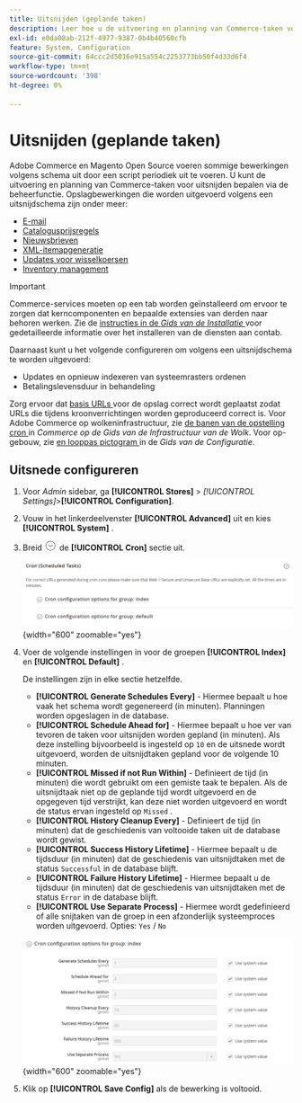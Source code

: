 ```yaml
---
title: Uitsnijden (geplande taken)
description: Leer hoe u de uitvoering en planning van Commerce-taken voor uitsnijden kunt regelen via Beheer.
exl-id: e0da08ab-212f-4977-9387-0b4b40560cfb
feature: System, Configuration
source-git-commit: 64ccc2d5016e915a554c2253773bb50f4d33d6f4
workflow-type: tm+mt
source-wordcount: '398'
ht-degree: 0%

---
```


# Uitsnijden (geplande taken)

Adobe Commerce en Magento Open Source voeren sommige bewerkingen volgens schema uit door een script periodiek uit te voeren. U kunt de uitvoering en planning van Commerce-taken voor uitsnijden bepalen via de beheerfunctie. Opslagbewerkingen die worden uitgevoerd volgens een uitsnijdschema zijn onder meer:

- [E-mail](email-communications.md)
- [Catalogusprijsregels](../merchandising-promotions/price-rules-catalog.md)
- [Nieuwsbrieven](../merchandising-promotions/newsletters.md)
- [XML-itemapgeneratie](../merchandising-promotions/sitemap-xml.md)
- [Updates voor wisselkoersen](../stores-purchase/currency-update.md)
- [Inventory management](../inventory-management/introduction.md)

>[!IMPORTANT]
>
>Commerce-services moeten op een tab worden geïnstalleerd om ervoor te zorgen dat kerncomponenten en bepaalde extensies van derden naar behoren werken. Zie de [ instructies in de _Gids van de Installatie_ ](https://experienceleague.adobe.com/docs/commerce-operations/installation-guide/next-steps/configuration.html?lang=nl-NL) voor gedetailleerde informatie over het installeren van de diensten aan contab.

Daarnaast kunt u het volgende configureren om volgens een uitsnijdschema te worden uitgevoerd:

- Updates en opnieuw indexeren van systeemrasters ordenen
- Betalingslevensduur in behandeling

Zorg ervoor dat [ basis URLs ](../stores-purchase/store-urls.md) voor de opslag correct wordt geplaatst zodat URLs die tijdens kroonverrichtingen worden geproduceerd correct is. Voor Adobe Commerce op wolkeninfrastructuur, zie [ de banen van de opstelling cron ](https://experienceleague.adobe.com/docs/commerce-cloud-service/user-guide/configure/app/properties/crons-property.html?lang=nl-NL) in _Commerce op de Gids van de Infrastructuur van de Wolk_. Voor op-gebouw, zie [ en looppas pictogram ](https://experienceleague.adobe.com/docs/commerce-operations/configuration-guide/cli/configure-cron-jobs.html?lang=nl-NL) in de _Gids van de Configuratie_.

## Uitsnede configureren

1. Voor _Admin_ sidebar, ga **[!UICONTROL Stores]** > _[!UICONTROL Settings]_>**[!UICONTROL Configuration]**.

1. Vouw in het linkerdeelvenster **[!UICONTROL Advanced]** uit en kies **[!UICONTROL System]** .

1. Breid ![ selecteur van de Uitbreiding ](../assets/icon-display-expand.png) de **[!UICONTROL Cron]** sectie uit.

   ![ Geavanceerde configuratie - bouwtaken ](../configuration-reference/advanced/assets/system-cron.png){width="600" zoomable="yes"}

1. Voer de volgende instellingen in voor de groepen **[!UICONTROL Index]** en **[!UICONTROL Default]** .

   De instellingen zijn in elke sectie hetzelfde.

   - **[!UICONTROL Generate Schedules Every]** - Hiermee bepaalt u hoe vaak het schema wordt gegenereerd (in minuten). Planningen worden opgeslagen in de database.
   - **[!UICONTROL Schedule Ahead for]** - Hiermee bepaalt u hoe ver van tevoren de taken voor uitsnijden worden gepland (in minuten). Als deze instelling bijvoorbeeld is ingesteld op `10` en de uitsnede wordt uitgevoerd, worden de uitsnijdtaken gepland voor de volgende 10 minuten.
   - **[!UICONTROL Missed if not Run Within]** - Definieert de tijd (in minuten) die wordt gebruikt om een gemiste taak te bepalen. Als de uitsnijdtaak niet op de geplande tijd wordt uitgevoerd en de opgegeven tijd verstrijkt, kan deze niet worden uitgevoerd en wordt de status ervan ingesteld op `Missed` .
   - **[!UICONTROL History Cleanup Every]** - Definieert de tijd (in minuten) dat de geschiedenis van voltooide taken uit de database wordt gewist.
   - **[!UICONTROL Success History Lifetime]** - Hiermee bepaalt u de tijdsduur (in minuten) dat de geschiedenis van uitsnijdtaken met de status `Successful` in de database blijft.
   - **[!UICONTROL Failure History Lifetime]** - Hiermee bepaalt u de tijdsduur (in minuten) dat de geschiedenis van uitsnijdtaken met de status `Error` in de database blijft.
   - **[!UICONTROL Use Separate Process]** - Hiermee wordt gedefinieerd of alle snijtaken van de groep in een afzonderlijk systeemproces worden uitgevoerd. Opties: `Yes` / `No`

   ![ Geavanceerde configuratie - de index van de cron groep ](../configuration-reference/advanced/assets/system-cron-group-index.png){width="600" zoomable="yes"}

1. Klik op **[!UICONTROL Save Config]** als de bewerking is voltooid.
